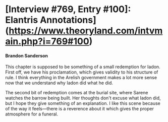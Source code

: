 # [Interview #769, Entry #100]: Elantris Annotations](https://www.theoryland.com/intvmain.php?i=769#100)

#### Brandon Sanderson

This chapter is supposed to be something of a small redemption for Iadon. First off, we have his proclamation, which gives validity to his structure of rule. I think everything in the Arelish government makes a lot more sense now that we understand why Iadon did what he did.

The second bit of redemption comes at the burial site, where Sarene watches the barrow being built. Her thoughts don't excuse what Iadon did, but I hope they give something of an explanation. I like this scene because of the way it feels—there is a reverence about it which gives the proper atmosphere for a funeral.

